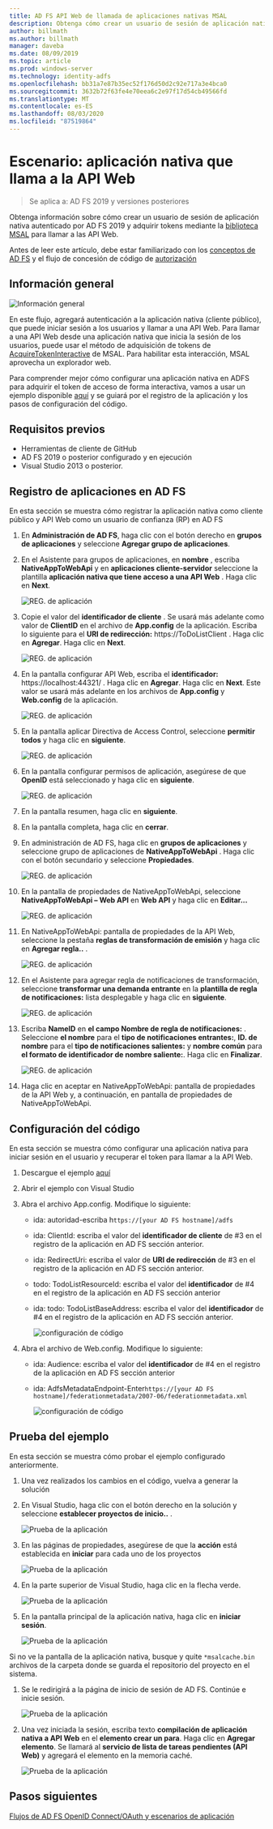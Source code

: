 ```yaml
---
title: AD FS API Web de llamada de aplicaciones nativas MSAL
description: Obtenga cómo crear un usuario de sesión de aplicación nativa autenticado por AD FS 2019 y adquirir tokens mediante la biblioteca MSAL para llamar a las API Web.
author: billmath
ms.author: billmath
manager: daveba
ms.date: 08/09/2019
ms.topic: article
ms.prod: windows-server
ms.technology: identity-adfs
ms.openlocfilehash: bb31a7e87b35ec52f176d50d2c92e717a3e4bca0
ms.sourcegitcommit: 3632b72f63fe4e70eea6c2e97f17d54cb49566fd
ms.translationtype: MT
ms.contentlocale: es-ES
ms.lasthandoff: 08/03/2020
ms.locfileid: "87519864"
---
```

# <a name="scenario-native-app-calling-web-api"></a>Escenario: aplicación nativa que llama a la API Web
>Se aplica a: AD FS 2019 y versiones posteriores

Obtenga información sobre cómo crear un usuario de sesión de aplicación nativa autenticado por AD FS 2019 y adquirir tokens mediante la [biblioteca MSAL](https://github.com/AzureAD/microsoft-authentication-library-for-dotnet/wiki) para llamar a las API Web.

Antes de leer este artículo, debe estar familiarizado con los [conceptos de AD FS](../ad-fs-openid-connect-oauth-concepts.md) y el flujo de concesión de código de [autorización](../../overview/ad-fs-openid-connect-oauth-flows-scenarios.md#authorization-code-grant-flow)

## <a name="overview"></a>Información general

 ![Información general](media/adfs-msal-native-app-web-api/native1.png)

En este flujo, agregará autenticación a la aplicación nativa (cliente público), que puede iniciar sesión a los usuarios y llamar a una API Web. Para llamar a una API Web desde una aplicación nativa que inicia la sesión de los usuarios, puede usar el método de adquisición de tokens de [AcquireTokenInteractive](/dotnet/api/microsoft.identity.client.ipublicclientapplication.acquiretokeninteractive?view=azure-dotnet#Microsoft_Identity_Client_IPublicClientApplication_AcquireTokenInteractive_System_Collections_Generic_IEnumerable_System_String__) de MSAL. Para habilitar esta interacción, MSAL aprovecha un explorador web.

Para comprender mejor cómo configurar una aplicación nativa en ADFS para adquirir el token de acceso de forma interactiva, vamos a usar un ejemplo disponible [aquí](https://github.com/microsoft/adfs-sample-msal-dotnet-native-to-webapi) y se guiará por el registro de la aplicación y los pasos de configuración del código.


## <a name="pre-requisites"></a>Requisitos previos

- Herramientas de cliente de GitHub
- AD FS 2019 o posterior configurado y en ejecución
- Visual Studio 2013 o posterior.

## <a name="app-registration-in-ad-fs"></a>Registro de aplicaciones en AD FS
En esta sección se muestra cómo registrar la aplicación nativa como cliente público y API Web como un usuario de confianza (RP) en AD FS

  1. En **Administración de AD FS**, haga clic con el botón derecho en **grupos de aplicaciones** y seleccione **Agregar grupo de aplicaciones**.

  2. En el Asistente para grupos de aplicaciones, en **nombre** , escriba **NativeAppToWebApi** y en **aplicaciones cliente-servidor** seleccione la plantilla **aplicación nativa que tiene acceso a una API Web** . Haga clic en **Next**.

      ![REG. de aplicación](media/adfs-msal-native-app-web-api/native2.png)

  3. Copie el valor del **identificador de cliente** . Se usará más adelante como valor de **ClientID** en el archivo de **App.config** de la aplicación. Escriba lo siguiente para el **URI de redirección:** https://ToDoListClient . Haga clic en **Agregar**. Haga clic en **Next**.

     ![REG. de aplicación](media/adfs-msal-native-app-web-api/native3.png)

  4. En la pantalla configurar API Web, escriba el **identificador:** https://localhost:44321/ . Haga clic en **Agregar**. Haga clic en **Next**. Este valor se usará más adelante en los archivos de **App.config** y **Web.config** de la aplicación.

     ![REG. de aplicación](media/adfs-msal-native-app-web-api/native4.png)

  5. En la pantalla aplicar Directiva de Access Control, seleccione **permitir todos** y haga clic en **siguiente**.

     ![REG. de aplicación](media/adfs-msal-native-app-web-api/native5.png)

  6. En la pantalla configurar permisos de aplicación, asegúrese de que **OpenID** está seleccionado y haga clic en **siguiente**.

     ![REG. de aplicación](media/adfs-msal-native-app-web-api/native6.png)

  7. En la pantalla resumen, haga clic en **siguiente**.

  8. En la pantalla completa, haga clic en **cerrar**.

  9. En administración de AD FS, haga clic en **grupos de aplicaciones** y seleccione grupo de aplicaciones de **NativeAppToWebApi** . Haga clic con el botón secundario y seleccione **Propiedades**.

      ![REG. de aplicación](media/adfs-msal-native-app-web-api/native7.png)

  10. En la pantalla de propiedades de NativeAppToWebApi, seleccione **NativeAppToWebApi – Web API** en **Web API** y haga clic en **Editar...**

      ![REG. de aplicación](media/adfs-msal-native-app-web-api/native8.png)

  11. En NativeAppToWebApi: pantalla de propiedades de la API Web, seleccione la pestaña **reglas de transformación de emisión** y haga clic en **Agregar regla..** .

      ![REG. de aplicación](media/adfs-msal-native-app-web-api/native9.png)

  12. En el Asistente para agregar regla de notificaciones de transformación, seleccione **transformar una demanda entrante** en la **plantilla de regla de notificaciones:** lista desplegable y haga clic en **siguiente**.

      ![REG. de aplicación](media/adfs-msal-native-app-web-api/native10.png)

  13. Escriba **NameID** en **el campo Nombre de regla de notificaciones:** . Seleccione **el nombre** para el **tipo de notificaciones entrantes:**, **ID. de nombre** para el **tipo de notificaciones salientes:** y **nombre común** para **el formato de identificador de nombre saliente:**. Haga clic en **Finalizar**.

      ![REG. de aplicación](media/adfs-msal-native-app-web-api/native11.png)

  14. Haga clic en aceptar en NativeAppToWebApi: pantalla de propiedades de la API Web y, a continuación, en pantalla de propiedades de NativeAppToWebApi.

## <a name="code-configuration"></a>Configuración del código
En esta sección se muestra cómo configurar una aplicación nativa para iniciar sesión en el usuario y recuperar el token para llamar a la API Web.

1. Descargue el ejemplo [aquí](https://github.com/microsoft/adfs-sample-msal-dotnet-native-to-webapi)

2. Abrir el ejemplo con Visual Studio

3. Abra el archivo App.config. Modifique lo siguiente:
   - ida: autoridad-escriba h`ttps://[your AD FS hostname]/adfs`
   - ida: ClientId: escriba el valor del **identificador de cliente** de #3 en el registro de la aplicación en AD FS sección anterior.
   - ida: RedirectUri: escriba el valor de **URI de redirección** de #3 en el registro de la aplicación en AD FS sección anterior.
   - todo: TodoListResourceId: escriba el valor del **identificador** de #4 en el registro de la aplicación en AD FS sección anterior
   - ida: todo: TodoListBaseAddress: escriba el valor del **identificador** de #4 en el registro de la aplicación en AD FS sección anterior.

     ![configuración de código](media/adfs-msal-native-app-web-api/native12.png)

 4. Abra el archivo de Web.config. Modifique lo siguiente:
    - ida: Audience: escriba el valor del **identificador** de #4 en el registro de la aplicación en AD FS sección anterior
    - ida: AdfsMetadataEndpoint-Enter`https://[your AD FS hostname]/federationmetadata/2007-06/federationmetadata.xml`

      ![configuración de código](media/adfs-msal-native-app-web-api/native13.png)

## <a name="test-the-sample"></a>Prueba del ejemplo
En esta sección se muestra cómo probar el ejemplo configurado anteriormente.

  1. Una vez realizados los cambios en el código, vuelva a generar la solución

  2. En Visual Studio, haga clic con el botón derecho en la solución y seleccione **establecer proyectos de inicio..** .

     ![Prueba de la aplicación](media/adfs-msal-native-app-web-api/native14.png)

  3. En las páginas de propiedades, asegúrese de que la **acción** está establecida en **iniciar** para cada uno de los proyectos

     ![Prueba de la aplicación](media/adfs-msal-native-app-web-api/native15.png)

  4. En la parte superior de Visual Studio, haga clic en la flecha verde.

     ![Prueba de la aplicación](media/adfs-msal-native-app-web-api/native16.png)

  5. En la pantalla principal de la aplicación nativa, haga clic en **iniciar sesión**.

     ![Prueba de la aplicación](media/adfs-msal-native-app-web-api/native17.png)

   Si no ve la pantalla de la aplicación nativa, busque y quite `*msalcache.bin` archivos de la carpeta donde se guarda el repositorio del proyecto en el sistema.

  1. Se le redirigirá a la página de inicio de sesión de AD FS. Continúe e inicie sesión.

      ![Prueba de la aplicación](media/adfs-msal-native-app-web-api/native18.png)

  2. Una vez iniciada la sesión, escriba texto **compilación de aplicación nativa a API Web** en el **elemento crear un para**. Haga clic en **Agregar elemento**.  Se llamará al **servicio de lista de tareas pendientes (API Web)** y agregará el elemento en la memoria caché.

       ![Prueba de la aplicación](media/adfs-msal-native-app-web-api/native19.png)

## <a name="next-steps"></a>Pasos siguientes
[Flujos de AD FS OpenID Connect/OAuth y escenarios de aplicación](../../overview/ad-fs-openid-connect-oauth-flows-scenarios.md)
